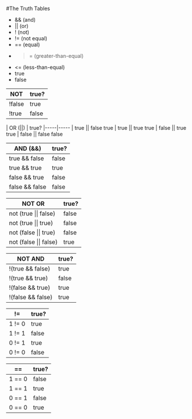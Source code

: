 #The Truth Tables
* && (and)
* || (or)
* ! (not)
* != (not equal)
* == (equal)
* >= (greater-than-equal)
* <= (less-than-equal)
* true
* false

| NOT	| true?
|-----|-----
| !false | true
| !true	| false

| OR (||)	| true?
|-----|-----
| true || false	true
| true || true	true
| false || true	true
| false || false	false

| AND (&&)	| true?
|-----|-----
| true && false	| false
| true && true	| true
| false && true	| false
| false && false	| false

| NOT OR	| true?
|-----|-----
| not (true \|\| false)	| false
| not (true \|\| true)	| false
| not (false \|\| true)	| false
| not (false \|\| false)	| true

| NOT AND	| true?
|-----|-----
| !(true && false)	| true
| !(true && true)	| false
| !(false && true)	| true
| !(false && false)	| true

| !=	| true?
|-----|-----
| 1 != 0	| true
| 1 != 1	| false
| 0 != 1	| true
| 0 != 0	| false

| ==	| true?
|-----|-----
| 1 == 0	| false
| 1 == 1	| true
| 0 == 1	| false
| 0 == 0	| true

